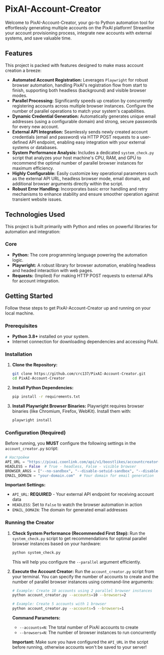 # PixAI-Account-Creator

Welcome to PixAI-Account-Creator, your go-to Python automation tool for effortlessly generating multiple accounts on the PixAI platform!
Streamline your account provisioning process, integrate new accounts with external systems, and save valuable time.

## Features

This project is packed with features designed to make mass account creation a breeze:
*  **Automated Account Registration:** Leverages `Playwright` for robust browser automation, handling PixAI's registration flow from start to finish, supporting both headless (background) and visible browser modes.
*  **Parallel Processing:** Significantly speeds up creation by concurrently registering accounts across multiple browser instances. Configure the number of parallel operations to match your system's capabilities.
*  **Dynamic Credential Generation:** Automatically generates unique email addresses (using a configurable domain) and strong, secure passwords for every new account.
*  **External API Integration:** Seamlessly sends newly created account credentials (email and password) via HTTP POST requests to a user-defined API endpoint, enabling easy integration with your external systems or databases.
*  **System Performance Analysis:** Includes a dedicated `system_check.py` script that analyzes your host machine's CPU, RAM, and GPU to recommend the optimal number of parallel browser instances for maximum efficiency.
*  **Highly Configurable:** Easily customize key operational parameters such as the external API URL, headless browser mode, email domain, and additional browser arguments directly within the script.
*  **Robust Error Handling:** Incorporates basic error handling and retry mechanisms to enhance stability and ensure smoother operation against transient website issues.

## Technologies Used

This project is built primarily with Python and relies on powerful libraries for automation and integration:

### Core
*   **Python:** The core programming language powering the automation logic.
*   **Playwright:** A robust library for browser automation, enabling headless and headed interaction with web pages.
*   **Requests:** (Implied) For making HTTP POST requests to external APIs for account integration.

## Getting Started

Follow these steps to get PixAI-Account-Creator up and running on your local machine.

### Prerequisites

*   **Python 3.8+** installed on your system.
*   Internet connection for downloading dependencies and accessing PixAI.

### Installation

1.  **Clone the Repository:**
    ```bash
    git clone https://github.com/crc137/PixAI-Account-Creator.git
    cd PixAI-Account-Creator
    ```
2.  **Install Python Dependencies:**
    ```bash
    pip install -r requirements.txt
    ```
3.  **Install Playwright Browser Binaries:**
    Playwright requires browser binaries (like Chromium, Firefox, WebKit). Install them with:
    ```bash
    playwright install
    ```

### Configuration (Required)

Before running, you **MUST** configure the following settings in the `account_creator.py` script:

```python
# Настройки
API_URL = "https://pixai.coonlink.com/api/v1/boostlikes/accountcreator-add"  # YOUR API URL
HEADLESS = False  # True - headless, False - visible browser
BROWSER_ARGS = ["--no-sandbox", "--disable-setuid-sandbox", "--disable-dev-shm-usage"]
EMAIL_DOMAIN = "your-domain.com"  # Your domain for email generation
```

**Important Settings:**
*   `API_URL`: **REQUIRED** - Your external API endpoint for receiving account data
*   `HEADLESS`: Set to `False` to watch the browser automation in action
*   `EMAIL_DOMAIN`: The domain for generated email addresses

### Running the Creator

1.  **Check System Performance (Recommended First Step):**
    Run the `system_check.py` script to get recommendations for optimal parallel browser instances based on your hardware:
    ```bash
    python system_check.py
    ```
    This will help you configure the `--parallel` argument efficiently.

2.  **Execute the Account Creator:**
    Run the `account_creator.py` script from your terminal. You can specify the number of accounts to create and the number of parallel browser instances using command-line arguments:

    ```bash
    # Example: Create 10 accounts using 2 parallel browser instances
    python account_creator.py --accounts=10 --browsers=2

    # Example: Create 5 accounts with 1 browser
    python account_creator.py --accounts=5 --browsers=1
    ```
    
    **Command Parameters:**
    *   `--accounts=N`: The total number of PixAI accounts to create
    *   `--browsers=N`: The number of browser instances to run concurrently
    
    **Important:** Make sure you have configured the `API_URL` in the script before running, otherwise accounts won't be saved to your server!
